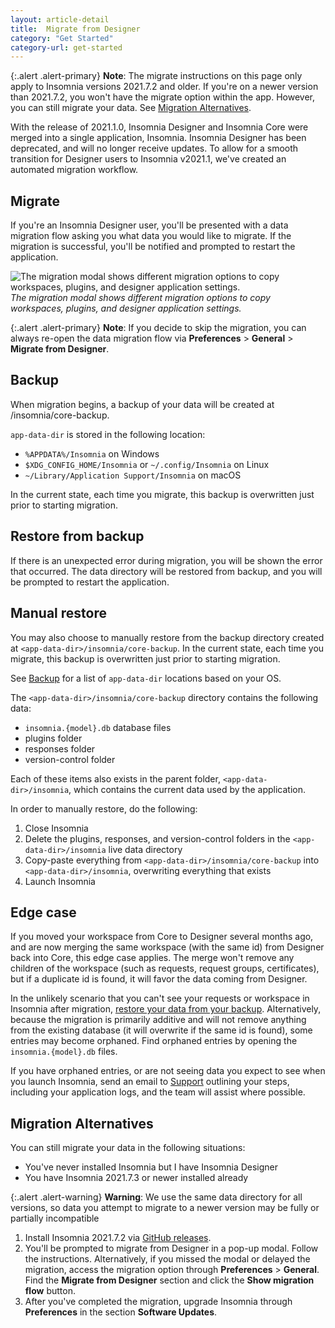 ```yaml
---
layout: article-detail
title:  Migrate from Designer
category: "Get Started"
category-url: get-started
---
```


{:.alert .alert-primary}
**Note**: The migrate instructions on this page only apply to Insomnia versions 2021.7.2 
and older. If you're on a newer version than 2021.7.2, you won't have the migrate option within the app. However, you can still migrate your data. See [Migration Alternatives](#migration-alternatives).

With the release of 2021.1.0, Insomnia Designer and Insomnia Core were merged into a single application, Insomnia. Insomnia Designer has been deprecated, and will no longer receive updates. To allow for a smooth transition for Designer users to Insomnia v2021.1, we've created an automated migration workflow.

## Migrate

If you're an Insomnia Designer user, you'll be presented with a data migration flow asking you what data you would like to migrate. If the migration is successful, you'll be notified and prompted to restart the application.

![The migration modal shows different migration options to copy workspaces, plugins, and designer application settings.](/assets/images/migration-modal.png)
_The migration modal shows different migration options to copy workspaces, plugins, and designer application settings._

{:.alert .alert-primary}
**Note**: If you decide to skip the migration, you can always re-open the data migration flow via **Preferences** > **General** >  **Migrate from Designer**.

## Backup

When migration begins, a backup of your data will be created at <app-data-dir>/insomnia/core-backup.

`app-data-dir` is stored in the following location:

* `%APPDATA%/Insomnia` on Windows
* `$XDG_CONFIG_HOME/Insomnia` or `~/.config/Insomnia` on Linux
* `~/Library/Application Support/Insomnia` on macOS

In the current state, each time you migrate, this backup is overwritten just prior to starting migration.

## Restore from backup

If there is an unexpected error during migration, you will be shown the error that occurred. The data directory will be restored from backup, and you will be prompted to restart the application.

## Manual restore

You may also choose to manually restore from the backup directory created at `<app-data-dir>/insomnia/core-backup`. In the current state, each time you migrate, this backup is overwritten just prior to starting migration.

See [Backup](#backup) for a list of `app-data-dir` locations based on your OS.

The `<app-data-dir>/insomnia/core-backup` directory contains the following data:

* `insomnia.{model}.db` database files
* plugins folder
* responses folder
* version-control folder

Each of these items also exists in the parent folder, `<app-data-dir>/insomnia`, which contains the current data used by the application.

In order to manually restore, do the following:

1. Close Insomnia
2. Delete the plugins, responses, and version-control folders in the `<app-data-dir>/insomnia` live data directory
3. Copy-paste everything from `<app-data-dir>/insomnia/core-backup` into `<app-data-dir>/insomnia`, overwriting everything that exists
4. Launch Insomnia

## Edge case

If you moved your workspace from Core to Designer several months ago, and are now merging the same workspace (with the same id) from Designer back into Core, this edge case applies. The merge won't remove any children of the workspace (such as requests, request groups, certificates), but if a duplicate id is found, it will favor the data coming from Designer.

In the unlikely scenario that you can't see your requests or workspace in Insomnia after migration, [restore your data from your backup](#restore-from-backup). Alternatively, because the migration is primarily additive and will not remove anything from the existing database (it will overwrite if the same id is found), some entries may become orphaned. Find orphaned entries by opening the `insomnia.{model}.db` files.

If you have orphaned entries, or are not seeing data you expect to see when you launch Insomnia, send an email to [Support](mailto:support@insomnia.rest) outlining your steps, including your application logs, and the team will assist where possible.

## Migration Alternatives

You can still migrate your data in the following situations:

* You've never installed Insomnia but I have Insomnia Designer
* You have Insomnia 2021.7.3 or newer installed already

{:.alert .alert-warning}
**Warning**:  We use the same data directory for all versions, so data you attempt to migrate to a newer version may be fully or partially incompatible

1. Install Insomnia 2021.7.2 via [GitHub releases](https://github.com/Kong/insomnia/releases/tag/core%402021.7.2).
2. You'll be prompted to migrate from Designer in a pop-up modal. Follow the instructions. Alternatively, if you missed the modal or delayed the migration, access the migration option through **Preferences** > **General**. Find the **Migrate from Designer** section and click the **Show migration flow** button.
3. After you've completed the migration, upgrade Insomnia through **Preferences** in the section **Software Updates**.
